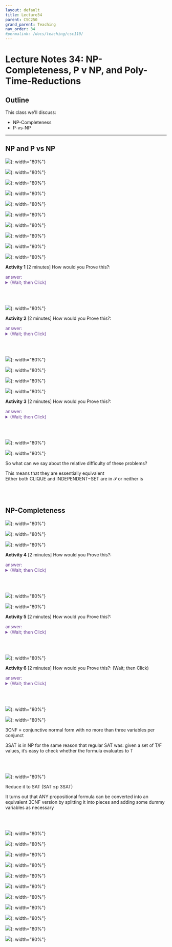 ```yaml
---
layout: default
title: Lecture34
parent: CSC250
grand_parent: Teaching
nav_order: 34
#permalink: /docs/teaching/csc110/
---  
```


Lecture Notes 34: NP-Completeness, P v NP, and Poly-Time-Reductions
===================================================================

  

Outline
-------

This class we'll discuss:

* NP-Completeness
* P-vs-NP

  

* * *

  

NP and P vs NP
--------------

  
  
![](../../../assets/images/csc250/lecture31/NPC-12.png){: width="80%"}   
  
  
  
![](../../../assets/images/csc250/lecture31/NPC-13.png){: width="80%"}   
  
  
  
![](../../../assets/images/csc250/lecture31/NPC-14.png){: width="80%"}   
  
  
  
![](../../../assets/images/csc250/lecture31/NPC-15.png){: width="80%"}   
  
  
  
![](../../../assets/images/csc250/lecture31/NPC-16.png){: width="80%"}   
  
  
  
![](../../../assets/images/csc250/lecture31/NPC-17.png){: width="80%"}   
  
  
  
![](../../../assets/images/csc250/lecture31/NPC-18.png){: width="80%"}   
  
  
  
![](../../../assets/images/csc250/lecture31/NPC-19.png){: width="80%"}   
  
  
  
![](../../../assets/images/csc250/lecture31/NPC-20.png){: width="80%"}   
  
  
  
![](../../../assets/images/csc250/lecture31/NPC-21.png){: width="80%"}   
  

**Activity 1** \[2 minutes\] How would you Prove this?: 

<div class="container mx-lg-5">
  <span style='color:#6f439a'>answer: 
    <details><summary>(Wait; then Click)</summary>
      <p>
To show a language is in NP using a verifier:  

  <ul>
      <li>Specify a certificate that can be used with a verifier to decide the language.  </li>
      <li>Give a verifier that uses that certificate to verify membership in the given language.  </li>
      <li>Prove that the language recognized by the verifier is the given language and that the verifier runs in polynomial time.</li>
  </ul>


<b>Certificate</b>: a graph and a set of k vertices we claim is a cliquebr Verifier: loop over all pairs in the set and check to make sure there’s an edge between them, and if so: ACCEPT - O(k^2) (can’t be bigger than n^2)
      </p>
    </details>
  </span>
</div> 

<br><br>
  
![](../../../assets/images/csc250/lecture31/NPC-22.png){: width="80%"}   
  

**Activity 2** \[2 minutes\] How would you Prove this?: 

<div class="container mx-lg-5">
  <span style='color:#6f439a'>answer: 
    <details><summary>(Wait; then Click)</summary>
      <p>
<b>Nondeterminism</b>: we can try multiple “branches” of computation at once  
  
The trick: each branch can only take polynomial time  
  
Nondeterministically test all subsets of vertices. On each subset:  
loop over all pairs in the (sub)set and check to make sure there’s an edge between them, and if so: ACCEPT - O(n^2)  
if no branch accepts REJECT  
  
  
Guaranteed to halt? YES (there’s nowhere to get stuck)  
  
What would happen if we tried to serialize all the branches?  

  <ul>
      <li>how many possible subsets do we have to check? $2^n$ <-- not polynomial anymore  </li>
      <li>note: this just means that this particular algorithm doesn’t run in polynomial time, but it turns out we haven’t been able to find any polynomial-time deciders for this language</li>
  </ul>
      </p>
    </details>
  </span>
</div> 

<br><br>

  
![](../../../assets/images/csc250/lecture31/NPC-23.png){: width="80%"}   
  
 
  
  
  
![](../../../assets/images/csc250/lecture31/NPC-24.png){: width="80%"}   
  
  
  
![](../../../assets/images/csc250/lecture31/NPC-25.png){: width="80%"}   
  
  
  
![](../../../assets/images/csc250/lecture31/NPC-26.png){: width="80%"}   
  

**Activity 3** \[2 minutes\] How would you Prove this?: 
<div class="container mx-lg-5">
  <span style='color:#6f439a'>answer: 
    <details><summary>(Wait; then Click)</summary>
      <p>
Draw graph with a clique  
<br>
Invert the graph  
<br>
Point out that a clique in the graph is an independent set in the inverse  
<br>
How long does it take to invert a graph?  

  <li> how many edges could there possibly be? O(n^2) </li>
      </p>
    </details>
  </span>
</div> 

<br><br>

  
![](../../../assets/images/csc250/lecture31/NPC-27.png){: width="80%"}   
  
  
  
![](../../../assets/images/csc250/lecture31/NPC-28.png){: width="80%"}   
  
So what can we say about the relative difficulty of these problems?  
  
  
This means that they are essentially equivalent  
Either both CLIQUE and INDEPENDENT−SET are in 𝒫 or neither is  
  
  
<br><br>

## NP-Completeness
  
  
  
![](../../../assets/images/csc250/lecture31/NPC-29.png){: width="80%"}   
  
  
  
![](../../../assets/images/csc250/lecture31/NPC-30.png){: width="80%"}   
  
  
  
![](../../../assets/images/csc250/lecture31/NPC-31.png){: width="80%"}   
  

**Activity 4** \[2 minutes\] How would you Prove this?:  
<div class="container mx-lg-5">
  <span style='color:#6f439a'>answer: 
    <details><summary>(Wait; then Click)</summary>
      <p>

Suppose B is NP-complete and B ∈ P.  
  
<ul>
 <li> Let A be any language in NP; </li>
 <li> We know $A \leq_p B$ since B is NP-complete. </li>
 <li> Then A ∈ P, since B ∈ P and “easiness propagates downward”. </li>
 <li> Since every A in NP is also in P, this means NP ⊆ P. </li>
 <li> Since we also know P ⊆ NP, it follows that P = NP. </li>
</ul>
      </p>
    </details>
  </span>
</div> 

<br><br>

  
  
![](../../../assets/images/csc250/lecture31/NPC-32.png){: width="80%"}   
  
  
  
![](../../../assets/images/csc250/lecture31/NPC-33.png){: width="80%"}   
  

**Activity 5** \[2 minutes\] How would you Prove this?: 
<div class="container mx-lg-5">
  <span style='color:#6f439a'>answer: 
    <details><summary>(Wait; then Click)</summary>
      <p>

Our witness (certificate) would be a satisfying assignment x1, x2, ..., xn s.t xi ∈ T/F.  
<br>
A deterministic TM can easily verify that the assignment satisfies all clauses, in polynomial (even linear) time in n, m.
      </p>
    </details>
  </span>
</div> 

<br><br>


  
  
  
  
  
  
![](../../../assets/images/csc250/lecture31/NPC-34.png){: width="80%"}   
  

**Activity 6** \[2 minutes\] How would you Prove this?: (Wait; then Click)  
  
<div class="container mx-lg-5">
  <span style='color:#6f439a'>answer: 
    <details><summary>(Wait; then Click)</summary>
      <p>
<ul>
    <li> We must show that any language A in NP is efficiently reducible to SAT. <br>
        That is, if we could solve SAT, we could solve any problem A that’s in NP.</li>
    <li> Since AND, OR and NOT form a universal system, i.e, a basis for Boolean logical operators, we know we can can construct a boolean formula that simulates the transitions of a Turing Machine.</li>
    <li> Since A is in NP, there must be some nondeterministic TM $M_A$ that decides it.</li>
    <li> The reduction function, given $M_A$ (the NP-machine for A), receives a string w and produces a Boolean formula $\Phi_{M_{A,w}}$ that simulates the run of $M_A$ on the input w</li>
    <li> An assignment to $\Phi_{M_{A,w}}$ could represent a computational path of the NP machine,</li>
    <li> And if we’re clever, we can set it up so that $\Phi_{M_{A,w}}$ will be satisfiable iff the machine $M_A$ accepts w.</li>
<br><br>
  
This is called the <b>Cook-Levin Theorem</b>  

<br><br>
The full proof of this theorem is a little beyond the scope of this video, but if check out the original publication on Moodle if you want all the gory details. 
<br>
The important takeaway is that if we had some efficient decider for SAT, we’d be able to efficiently decide anything.  
</ul>
      </p>
    </details>
  </span>
</div> 

<br><br>

  
  
  
  
  
![](../../../assets/images/csc250/lecture31/NPC-35.png){: width="80%"}   
  
  
  
![](../../../assets/images/csc250/lecture31/NPC-36.png){: width="80%"}   
  
3CNF = conjunctive normal form with no more than three variables per conjunct  
  
3SAT is in NP for the same reason that regular SAT was: given a set of T/F values, it’s easy to check whether the formula evaluates to T  
  

<br><br>
  
  
  
  
![](../../../assets/images/csc250/lecture31/NPC-37.png){: width="80%"}   
  
Reduce it to SAT (SAT ≤p 3SAT)  
  
It turns out that ANY propositional formula can be converted into an equivalent 3CNF version by splitting it into pieces and adding some dummy variables as necessary  
  
  
<br><br>
  
  
  
![](../../../assets/images/csc250/lecture31/NPC-38.png){: width="80%"}   
  
  
  
![](../../../assets/images/csc250/lecture31/NPC-39.png){: width="80%"}   
  
  
  
![](../../../assets/images/csc250/lecture31/NPC-40.png){: width="80%"}   
  
  
  
![](../../../assets/images/csc250/lecture31/NPC-41.png){: width="80%"}   
  
  
  
![](../../../assets/images/csc250/lecture31/NPC-42.png){: width="80%"}   
  
  
  
![](../../../assets/images/csc250/lecture31/NPC-43.png){: width="80%"}   
  
  
  
![](../../../assets/images/csc250/lecture31/NPC-44.png){: width="80%"}   
  
  
  
![](../../../assets/images/csc250/lecture31/NPC-45.png){: width="80%"}   
  
  
  
![](../../../assets/images/csc250/lecture31/NPC-46.png){: width="80%"}   
  
  
  
![](../../../assets/images/csc250/lecture31/NPC-47.png){: width="80%"}   
  
  
  
![](../../../assets/images/csc250/lecture31/NPC-48.png){: width="80%"} 